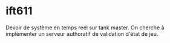 # ift611
Devoir de système en temps réel sur tank master. On cherche à implémenter un serveur authoratif de validation d'état de jeu.
